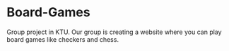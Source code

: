 # Board-Games
Group project in KTU. Our group is creating a website where you can play board games like checkers and chess.
